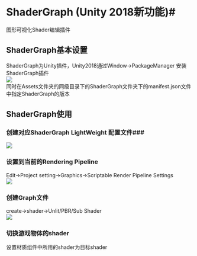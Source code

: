 # ShaderGraph (Unity 2018新功能)#
图形可视化Shader编辑插件
## ShaderGraph基本设置 ##
ShaderGraph为Unity插件，Unity2018通过Window->PackageManager 安装 ShaderGraph插件    
![](https://i.imgur.com/3pUOxRp.png)      
同时在Assets文件夹的同级目录下的ShaderGraph文件夹下的manifest.json文件中指定ShaderGraph的版本    
## ShaderGraph使用 ##
### 创建对应ShaderGraph LightWeight 配置文件###
![](https://i.imgur.com/RjW0UpQ.png)       
### 设置到当前的Rendering Pipeline ###
Edit->Project setting->Graphics->Scriptable Render Pipeline Settings      
![](https://i.imgur.com/jXHMbJJ.png)             
### 创建Graph文件 ###
create->shader->Unlit/PBR/Sub Shader     
![](https://i.imgur.com/KNOK4tz.png)   
### 切换游戏物体的shader ###
设置材质组件中所用的shader为目标shader    







